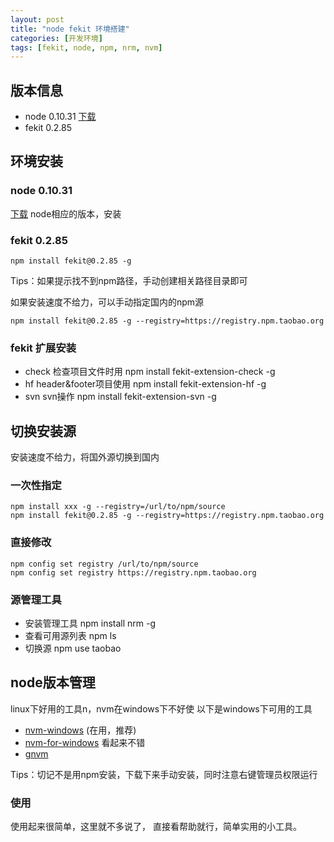 ```yaml
---
layout: post
title: "node fekit 环境搭建"
categories: [开发环境]
tags: [fekit, node, npm, nrm, nvm]
---
```


## 版本信息
+ node 0.10.31 [下载](http://nodejs.org/dist/v0.10.31/)
+ fekit 0.2.85

## 环境安装

### node 0.10.31 
[下载](http://nodejs.org/dist/v0.10.31/) node相应的版本，安装

### fekit 0.2.85  
	npm install fekit@0.2.85 -g

Tips：如果提示找不到npm路径，手动创建相关路径目录即可   

如果安装速度不给力，可以手动指定国内的npm源

    npm install fekit@0.2.85 -g --registry=https://registry.npm.taobao.org

### fekit 扩展安装
+ check 检查项目文件时用
		npm install fekit-extension-check -g
+ hf header&footer项目使用
		npm install fekit-extension-hf -g
+ svn svn操作
		npm install fekit-extension-svn -g
## 切换安装源
安装速度不给力，将国外源切换到国内

### 一次性指定
	npm install xxx -g --registry=/url/to/npm/source  
    npm install fekit@0.2.85 -g --registry=https://registry.npm.taobao.org

### 直接修改
	npm config set registry /url/to/npm/source
	npm config set registry https://registry.npm.taobao.org

### 源管理工具
+ 安装管理工具
		npm install nrm -g
+ 查看可用源列表
		npm ls
+ 切换源
		npm use taobao

## node版本管理
linux下好用的工具n，nvm在windows下不好使
以下是windows下可用的工具

+ [nvm-windows](https://github.com/coreybutler/nvm-windows) (在用，推荐)
+ [nvm-for-windows](https://github.com/magicdawn/nvm-for-windows) 看起来不错
+ [gnvm](https://github.com/kenshin/gnvm)

Tips：切记不是用npm安装，下载下来手动安装，同时注意右键管理员权限运行

### 使用
使用起来很简单，这里就不多说了， 直接看帮助就行，简单实用的小工具。